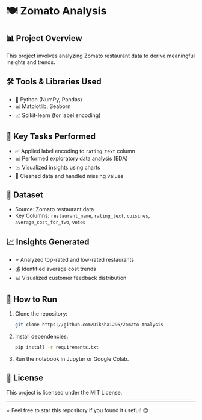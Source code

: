 # 🍽️ Zomato Analysis

## 📊 Project Overview
This project involves analyzing Zomato restaurant data to derive meaningful insights and trends.

## 🛠️ Tools & Libraries Used
- 🐍 Python (NumPy, Pandas)
- 📊 Matplotlib, Seaborn
- 📈 Scikit-learn (for label encoding)

## 📝 Key Tasks Performed
- ✅ Applied label encoding to `rating_text` column
- 📊 Performed exploratory data analysis (EDA)
- 📉 Visualized insights using charts
- 🧹 Cleaned data and handled missing values

## 📂 Dataset
- Source: Zomato restaurant data
- Key Columns: `restaurant_name`, `rating_text`, `cuisines`, `average_cost_for_two`, `votes`

## 📈 Insights Generated
- ⭐ Analyzed top-rated and low-rated restaurants
- 💰 Identified average cost trends
- 📊 Visualized customer feedback distribution

## 🚀 How to Run
1. Clone the repository:
   ```bash
   git clone https://github.com/Diksha1296/Zomato-Analysis
   ```
2. Install dependencies:
   ```bash
   pip install -r requirements.txt
   ```
3. Run the notebook in Jupyter or Google Colab.

## 📜 License
This project is licensed under the MIT License.

---
⭐ Feel free to star this repository if you found it useful! 😊

